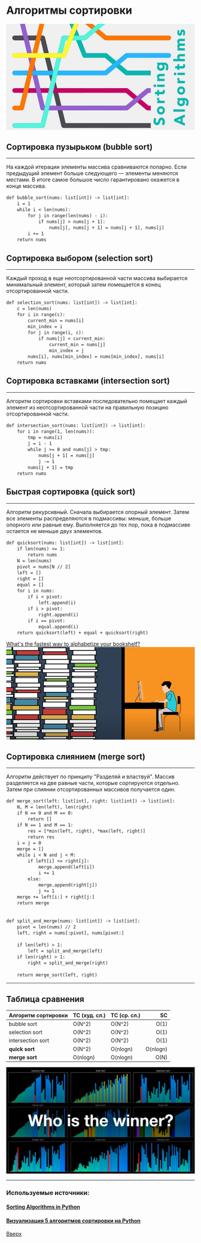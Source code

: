 <a id='anchor'></a>

# Алгоритмы сортировки
![сортировка](img1.jpg)

## Сортировка пузырьком (bubble sort)
***
 На каждой итерации элементы массива сравниваются попарно. Если предыдущий элемент больше следующего — элементы меняются местами. В итоге самое большое число гарантировано окажется в конце массива. 
```
def bubble_sort(nums: list[int]) -> list[int]:
    i = 1
    while i < len(nums):
        for j in range(len(nums) - i):
            if nums[j] > nums[j + 1]:
                nums[j], nums[j + 1] = nums[j + 1], nums[j]
        i += 1
    return nums
```

## Сортировка выбором (selection sort)
***
Каждый проход в еще неотсортированной части массива выбирается минимальный элемент, который затем помещается в конец отсортированной части.
```commandline
def selection_sort(nums: list[int]) -> list[int]:
    c = len(nums)
    for i in range(c):
        current_min = nums[i]
        min_index = i
        for j in range(i, c):
            if nums[j] < current_min:
                current_min = nums[j]
                min_index = j
        nums[i], nums[min_index] = nums[min_index], nums[i]
    return nums
```

## Сортировка вставками (intersection sort)
***
Алгоритм сортировки вставками последовательно помещает каждый элемент из неотсортированной части на правильную позицию отсортированной части.
```
def intersection_sort(nums: list[int]) -> list[int]:
    for i in range(1, len(nums)):
        tmp = nums[i]
        j = i - 1
        while j >= 0 and nums[j] > tmp:
            nums[j + 1] = nums[j]
            j -= 1
        nums[j + 1] = tmp
    return nums
```
## Быстрая сортировка (quick sort)
***
Алгоритм рекурсивный. Сначала выбирается опорный элемент. Затем все элементы распределяются в подмассивы: меньше, больше опорного или равные ему. Выполняется до тех пор, пока в подмассиве остается не меньше двух элементов.
```commandline
def quicksort(nums: list[int]) -> list[int]:
    if len(nums) <= 1:
        return nums
    N = len(nums)
    pivot = nums[N // 2]
    left = []
    right = []
    equal = []
    for i in nums:
        if i < pivot:
            left.append(i)
        if i > pivot:
            right.append(i)
        if i == pivot:
            equal.append(i)
    return quicksort(left) + equal + quicksort(right)
```
[What's the fastest way to alphabetize your bookshelf? ](https://www.youtube.com/watch?v=WaNLJf8xzC4)
![ted](img3.JPG)
## Сортировка слиянием (merge sort)
***
Алгоритм действует по принципу "Разделяй и властвуй". Массив разделяется на две равные части, которые сортируются отдельно. Затем при слиянии отсортированных массивов получается один.
```commandline
def merge_sort(left: list[int], right: list[int]) -> list[int]:
    N, M = len(left), len(right)
    if N == 0 and M == 0:
        return []
    if N == 1 and M == 1:
        res = [*min(left, right), *max(left, right)]
        return res
    i = j = 0
    merge = []
    while i < N and j < M:
        if left[i] <= right[j]:
            merge.append(left[i])
            i += 1
        else:
            merge.append(right[j])
            j += 1
    merge += left[i:] + right[j:]
    return merge


def split_and_merge(nums: list[int]) -> list[int]:
    pivot = len(nums) // 2
    left, right = nums[:pivot], nums[pivot:]

    if len(left) > 1:
        left = split_and_merge(left)
    if len(right) > 1:
        right = split_and_merge(right)

    return merge_sort(left, right)
```
***

## Таблица сравнения
| __Алгоритм cортировки__ | __TC (худ. сл.)__ | __TC (ср. сл.)__ |   __SC__ |
|:------------------------|:------------------|:-----------------|---------:|
| bubble sort             | O(N^2)            | O(N^2)           |     O(1) |
| selection sort          | O(N^2)            | O(N^2)           |     O(1) |
| intersection sort       | O(N^2)            | O(N^2)           |     O(1) |
| __quick sort__          | O(N^2)            | O(nlogn)         | O(nlogn) |
| __merge sort__          | O(nlogn)          | O(nlogn)         |     O(N) |
![сортировка](img2.jpg)
***
### Используемые источники:
#### [Sorting Algorithms in Python](https://realpython.com/sorting-algorithms-python/)
#### [Визуализация 5 алгоритмов сортировки на Python](https://habr.com/ru/companies/kts/articles/727528/)




[Вверх](#anchor)
